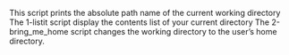 This script prints the absolute path name of the current working directory
The 1-listit script display the contents list of your current directory
The 2-bring_me_home script changes the working directory to the user’s home directory.
